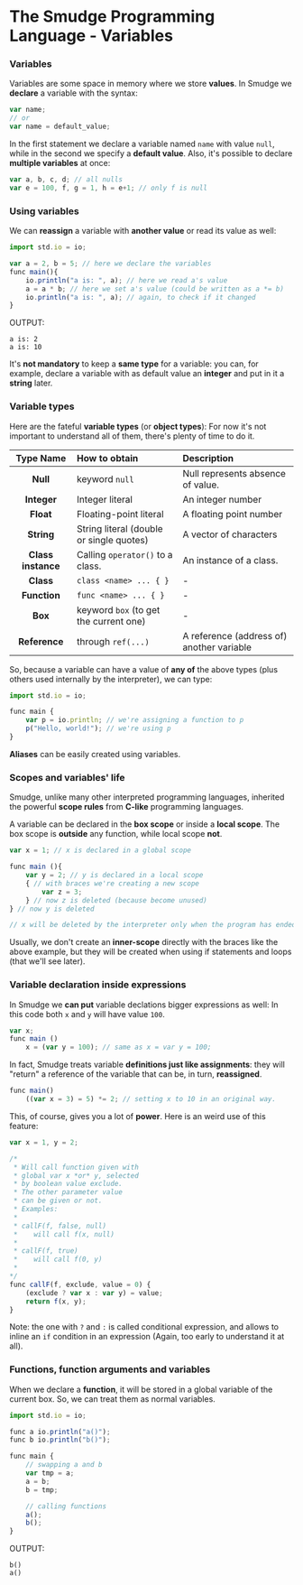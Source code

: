 # The Smudge Programming Language - Variables

### Variables
Variables are some space in memory where we store **values**.
In Smudge we **declare** a variable with the syntax:

```js
var name;
// or
var name = default_value;
```

In the first statement we declare a variable named `name` with value `null`,
while in the second we specify a **default value**.
Also, it's possible to declare **multiple variables** at once:

```js
var a, b, c, d; // all nulls
var e = 100, f, g = 1, h = e+1; // only f is null
```

### Using variables
We can **reassign** a variable with **another value** or read its value as well:

```js
import std.io = io;

var a = 2, b = 5; // here we declare the variables
func main(){
    io.println("a is: ", a); // here we read a's value
    a = a * b; // here we set a's value (could be written as a *= b)
    io.println("a is: ", a); // again, to check if it changed
}
```

OUTPUT:

```
a is: 2
a is: 10
```

It's **not mandatory** to keep a **same type** for a variable: you can, for example,
declare a variable with as default value an **integer** and put in it a **string** later.

### Variable types
Here are the fateful **variable types** (or **object types**):
For now it's not important to understand all of them, there's plenty of time to do it.

| Type Name | How to obtain | Description |
|:---------:|:--------------|:------------|
| **Null**  | keyword `null` | Null represents absence of value. |
| **Integer** | Integer literal | An integer number |
| **Float** | Floating-point literal | A floating point number |
| **String** | String literal (double or single quotes) | A vector of characters |
| **Class instance** | Calling `operator()` to a class. | An instance of a class. |  
| **Class** | `class <name> ... { }` | - |
| **Function** | `func <name> ... { }` | - |
| **Box** | keyword `box` (to get the current one) | - |
| **Reference** | through `ref(...)` | A reference (address of) another variable |

So, because a variable can have a value of **any of** the above types (plus others used internally by the interpreter), we can type:

```js
import std.io = io;

func main {
    var p = io.println; // we're assigning a function to p
    p("Hello, world!"); // we're using p
}
```

**Aliases** can be easily created using variables.

### Scopes and variables' life
Smudge, unlike many other interpreted programming languages, inherited the powerful
**scope rules** from **C-like** programming languages.

A variable can be declared in the **box scope** or inside a **local scope**.
The box scope is **outside** any function, while local scope **not**.
```js
var x = 1; // x is declared in a global scope

func main (){
    var y = 2; // y is declared in a local scope
    { // with braces we're creating a new scope
        var z = 3;
    } // now z is deleted (because become unused)
} // now y is deleted

// x will be deleted by the interpreter only when the program has ended.
```

Usually, we don't create an **inner-scope** directly with the braces like the above example,
but they will be created when using if statements and loops (that we'll see later).

### Variable declaration inside expressions
In Smudge we **can put** variable declations bigger expressions as well:
In this code both `x` and `y` will have value `100`.

```js
var x;
func main ()
    x = (var y = 100); // same as x = var y = 100;
```

In fact, Smudge treats variable **definitions just like assignments**: they will "return" a reference of the variable that can be, in turn, **reassigned**.

```js
func main()
    ((var x = 3) = 5) *= 2; // setting x to 10 in an original way.
```

This, of course, gives you a lot of **power**.
Here is an weird use of this feature:

```js
var x = 1, y = 2;

/*
 * Will call function given with
 * global var x *or* y, selected 
 * by boolean value exclude.
 * The other parameter value
 * can be given or not.
 * Examples:
 *
 * callF(f, false, null)
 *    will call f(x, null)
 * 
 * callF(f, true)
 *    will call f(0, y)
 *
*/
func callF(f, exclude, value = 0) {
    (exclude ? var x : var y) = value;
    return f(x, y);
}
```

Note: the one with `?` and `:` is called conditional expression,
and allows to inline an `if` condition in an expression (Again, too early to understand it at all).

### Functions, function arguments and variables
When we declare a **function**, it will be stored in a global variable of the current box. So, we can treat them as normal variables.

```js
import std.io = io;

func a io.println("a()");
func b io.println("b()");

func main {
    // swapping a and b
    var tmp = a;
    a = b;
    b = tmp;

    // calling functions
    a();
    b();
}
```

OUTPUT:

```
b()
a()
```
